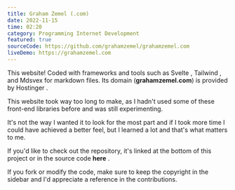 ```yaml
---
title: Graham Zemel (.com)
date: 2022-11-15
time: 02:20
category: Programming Internet Development
featured: true
sourceCode: https://github.com/grahamzemel/grahamzemel.com
liveDemo: https://grahamzemel.com
---
```

<script>  
import Link from '$lib/components/Link.svelte'
</script>
<div class="linkBtn">

This website! Coded with frameworks and tools such as <Link href='https://svelte.dev/'>Svelte</Link> , <Link href='https://tailwindcss.com/grahamzemel/CreateCryptoToken'>Tailwind</Link> , and <Link href='https://mdsvex.pngwn.io/'>Mdsvex</Link> for markdown files. Its domain (<strong>grahamzemel.com</strong>) is provided by <Link href='https://hostinger.com?REFERRALCODE=1GRAHAM51'>Hostinger</Link> .

This website took way too long to make, as I hadn't used some of these front-end libraries before and was still experimenting. 

It's not the way I wanted it to look for the most part and if I took more time I could have achieved a better feel, but I learned a lot and that's what matters to me.

If you'd like to check out the repository, it's linked at the bottom of this project or in the source code <Link href='https://github.com/grahamzemel/grahamzemel.com'><strong>here</strong></Link> .

If you fork or modify the code, make sure to keep the copyright in the sidebar and I'd appreciate a reference in the contributions. 
</div>